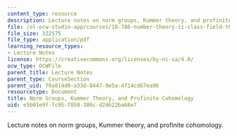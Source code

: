 ```yaml
---
content_type: resource
description: Lecture notes on norm groups, Kummer theory, and profinite cohomology.
file: /ol-ocw-studio-app/courses/18-786-number-theory-ii-class-field-theory-spring-2016/e5b01e9ffc95f850386cd2d622ba68e7_MIT18_786S16_lec18.pdf
file_size: 322575
file_type: application/pdf
learning_resource_types:
- Lecture Notes
license: https://creativecommons.org/licenses/by-nc-sa/4.0/
ocw_type: OCWFile
parent_title: Lecture Notes
parent_type: CourseSection
parent_uid: f0a814d0-a33d-8447-9e5a-4f14cd67ea96
resourcetype: Document
title: Norm Groups, Kummer Theory, and Profinite Cohomology
uid: e5b01e9f-fc95-f850-386c-d2d622ba68e7
---
```

Lecture notes on norm groups, Kummer theory, and profinite cohomology.